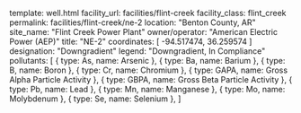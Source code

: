 template: well.html
facility_url: facilities/flint-creek
facility_class: flint_creek
permalink: facilities/flint-creek/ne-2
location: "Benton County, AR"
site_name: "Flint Creek Power Plant"
owner/operator: "American Electric Power (AEP)"
title: "NE-2"
coordinates: [
  -94.517474,
  36.259574
]
designation: "Downgradient"
legend: "Downgradient, In Compliance"
pollutants: [
  {
    type: As,
    name: Arsenic
  },
  {
    type: Ba,
    name: Barium
  },
  {
    type: B,
    name: Boron
  },
  {
    type: Cr,
    name: Chromium
  },
  {
    type: GAPA,
    name: Gross Alpha Particle Activity
  },
  {
    type: GBPA,
    name: Gross Beta Particle Activity
  },
  {
    type: Pb,
    name: Lead
  },
  {
    type: Mn,
    name: Manganese
  },
  {
    type: Mo,
    name: Molybdenum
  },
  {
    type: Se,
    name: Selenium
  },
]